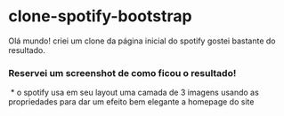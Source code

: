 # clone-spotify-bootstrap
Olá mundo! criei um clone da página inicial do spotify gostei bastante do resultado.

<h3>Reservei um screenshot de como ficou o resultado! </h3>
<img src="https://cdn.discordapp.com/attachments/920385241594609726/945865725413822545/unknown.png" alt="" >
* o spotify usa em seu layout uma camada de 3 imagens usando as propriedades para dar um efeito bem elegante a homepage do site
